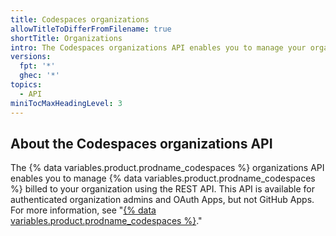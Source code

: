 ```yaml
---
title: Codespaces organizations
allowTitleToDifferFromFilename: true
shortTitle: Organizations
intro: The Codespaces organizations API enables you to manage your organization members codespaces using the REST API.
versions:
  fpt: '*'
  ghec: '*'
topics:
  - API
miniTocMaxHeadingLevel: 3
---
```


## About the Codespaces organizations API

The {% data variables.product.prodname_codespaces %} organizations API enables
you to manage {% data variables.product.prodname_codespaces %} billed to your
organization using the REST API. This API is available for authenticated
organization admins and OAuth Apps, but not GitHub Apps. For more information,
see "[{% data variables.product.prodname_codespaces %}](/codespaces)."
